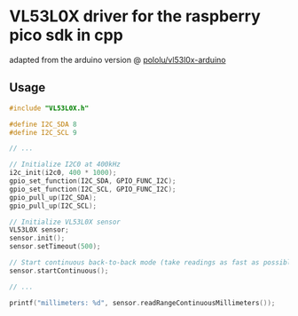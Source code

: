 # VL53L0X driver for the raspberry pico sdk in cpp

adapted from the arduino version @ [pololu/vl53l0x-arduino](https://github.com/pololu/vl53l0x-arduino)

## Usage

```cpp
#include "VL53L0X.h"

#define I2C_SDA 8
#define I2C_SCL 9

// ...

// Initialize I2C0 at 400kHz
i2c_init(i2c0, 400 * 1000);
gpio_set_function(I2C_SDA, GPIO_FUNC_I2C);
gpio_set_function(I2C_SCL, GPIO_FUNC_I2C);
gpio_pull_up(I2C_SDA);
gpio_pull_up(I2C_SCL);

// Initialize VL53L0X sensor
VL53L0X sensor;
sensor.init();
sensor.setTimeout(500);

// Start continuous back-to-back mode (take readings as fast as possible)
sensor.startContinuous();

// ...

printf("millimeters: %d", sensor.readRangeContinuousMillimeters());
```
